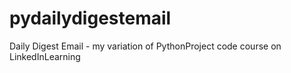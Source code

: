 # pydailydigestemail
Daily Digest Email - my variation of PythonProject code course on LinkedInLearning 
